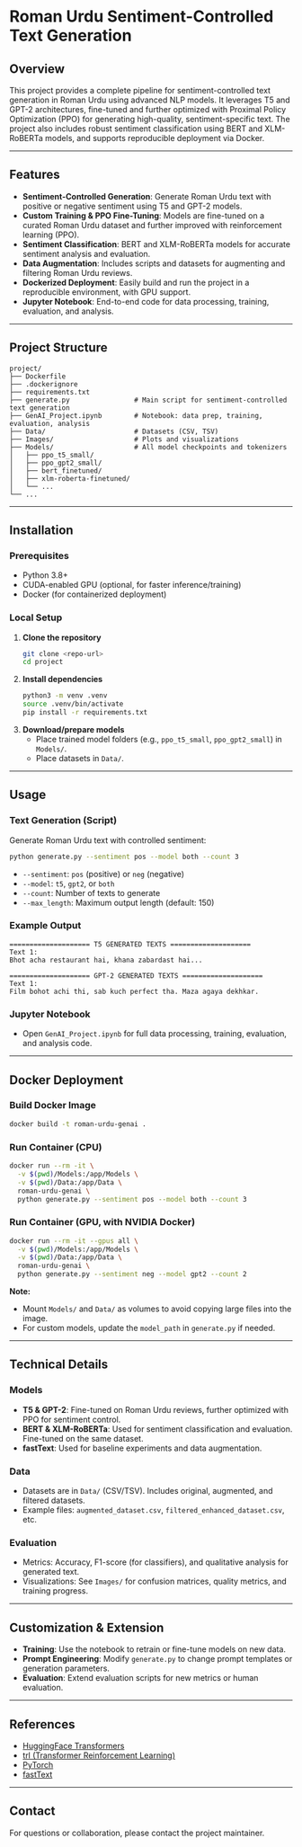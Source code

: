 # Roman Urdu Sentiment-Controlled Text Generation

## Overview
This project provides a complete pipeline for sentiment-controlled text generation in Roman Urdu using advanced NLP models. It leverages T5 and GPT-2 architectures, fine-tuned and further optimized with Proximal Policy Optimization (PPO) for generating high-quality, sentiment-specific text. The project also includes robust sentiment classification using BERT and XLM-RoBERTa models, and supports reproducible deployment via Docker.

---

## Features
- **Sentiment-Controlled Generation**: Generate Roman Urdu text with positive or negative sentiment using T5 and GPT-2 models.
- **Custom Training & PPO Fine-Tuning**: Models are fine-tuned on a curated Roman Urdu dataset and further improved with reinforcement learning (PPO).
- **Sentiment Classification**: BERT and XLM-RoBERTa models for accurate sentiment analysis and evaluation.
- **Data Augmentation**: Includes scripts and datasets for augmenting and filtering Roman Urdu reviews.
- **Dockerized Deployment**: Easily build and run the project in a reproducible environment, with GPU support.
- **Jupyter Notebook**: End-to-end code for data processing, training, evaluation, and analysis.

---

## Project Structure
```
project/
├── Dockerfile
├── .dockerignore
├── requirements.txt
├── generate.py                # Main script for sentiment-controlled text generation
├── GenAI_Project.ipynb        # Notebook: data prep, training, evaluation, analysis
├── Data/                      # Datasets (CSV, TSV)
├── Images/                    # Plots and visualizations
├── Models/                    # All model checkpoints and tokenizers
│   ├── ppo_t5_small/
│   ├── ppo_gpt2_small/
│   ├── bert_finetuned/
│   ├── xlm-roberta-finetuned/
│   └── ...
└── ...
```

---

## Installation
### Prerequisites
- Python 3.8+
- CUDA-enabled GPU (optional, for faster inference/training)
- Docker (for containerized deployment)

### Local Setup
1. **Clone the repository**
   ```bash
   git clone <repo-url>
   cd project
   ```
2. **Install dependencies**
   ```bash
   python3 -m venv .venv
   source .venv/bin/activate
   pip install -r requirements.txt
   ```
3. **Download/prepare models**
   - Place trained model folders (e.g., `ppo_t5_small`, `ppo_gpt2_small`) in `Models/`.
   - Place datasets in `Data/`.

---

## Usage
### Text Generation (Script)
Generate Roman Urdu text with controlled sentiment:
```bash
python generate.py --sentiment pos --model both --count 3
```
- `--sentiment`: `pos` (positive) or `neg` (negative)
- `--model`: `t5`, `gpt2`, or `both`
- `--count`: Number of texts to generate
- `--max_length`: Maximum output length (default: 150)

### Example Output
```
==================== T5 GENERATED TEXTS ====================
Text 1:
Bhot acha restaurant hai, khana zabardast hai...

==================== GPT-2 GENERATED TEXTS ====================
Text 1:
Film bohot achi thi, sab kuch perfect tha. Maza agaya dekhkar.
```

### Jupyter Notebook
- Open `GenAI_Project.ipynb` for full data processing, training, evaluation, and analysis code.

---

## Docker Deployment
### Build Docker Image
```bash
docker build -t roman-urdu-genai .
```

### Run Container (CPU)
```bash
docker run --rm -it \
  -v $(pwd)/Models:/app/Models \
  -v $(pwd)/Data:/app/Data \
  roman-urdu-genai \
  python generate.py --sentiment pos --model both --count 3
```

### Run Container (GPU, with NVIDIA Docker)
```bash
docker run --rm -it --gpus all \
  -v $(pwd)/Models:/app/Models \
  -v $(pwd)/Data:/app/Data \
  roman-urdu-genai \
  python generate.py --sentiment neg --model gpt2 --count 2
```

**Note:**
- Mount `Models/` and `Data/` as volumes to avoid copying large files into the image.
- For custom models, update the `model_path` in `generate.py` if needed.

---

## Technical Details
### Models
- **T5 & GPT-2**: Fine-tuned on Roman Urdu reviews, further optimized with PPO for sentiment control.
- **BERT & XLM-RoBERTa**: Used for sentiment classification and evaluation. Fine-tuned on the same dataset.
- **fastText**: Used for baseline experiments and data augmentation.

### Data
- Datasets are in `Data/` (CSV/TSV). Includes original, augmented, and filtered datasets.
- Example files: `augmented_dataset.csv`, `filtered_enhanced_dataset.csv`, etc.

### Evaluation
- Metrics: Accuracy, F1-score (for classifiers), and qualitative analysis for generated text.
- Visualizations: See `Images/` for confusion matrices, quality metrics, and training progress.

---

## Customization & Extension
- **Training**: Use the notebook to retrain or fine-tune models on new data.
- **Prompt Engineering**: Modify `generate.py` to change prompt templates or generation parameters.
- **Evaluation**: Extend evaluation scripts for new metrics or human evaluation.

---

## References
- [HuggingFace Transformers](https://huggingface.co/transformers/)
- [trl (Transformer Reinforcement Learning)](https://github.com/huggingface/trl)
- [PyTorch](https://pytorch.org/)
- [fastText](https://fasttext.cc/)

---

## Contact
For questions or collaboration, please contact the project maintainer.
